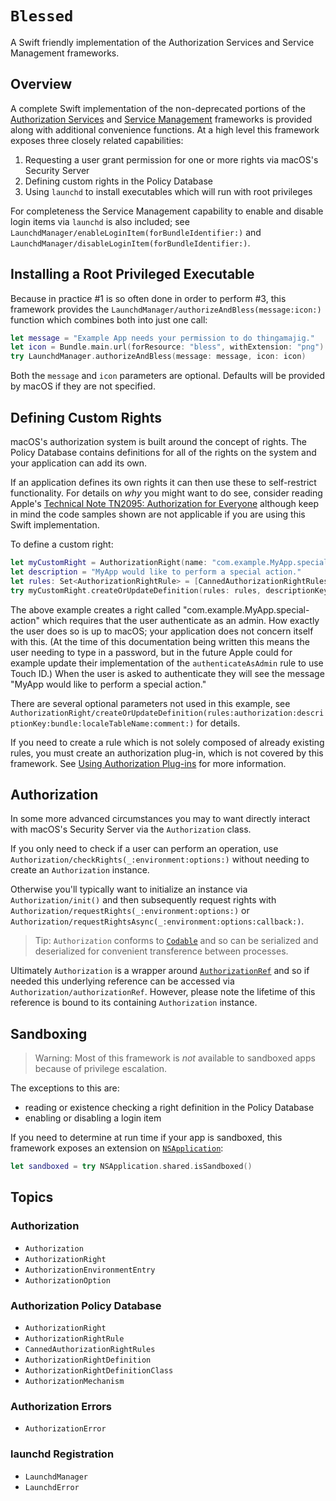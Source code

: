 # ``Blessed``

A Swift friendly implementation of the Authorization Services and Service Management frameworks.

## Overview

A complete Swift implementation of the non-deprecated portions of the 
[Authorization Services](https://developer.apple.com/documentation/security/authorization_services)
and [Service Management](https://developer.apple.com/documentation/servicemanagement)
frameworks is provided along with additional convenience functions. At a high level this framework exposes three closely
related capabilities:
1. Requesting a user grant permission for one or more rights via macOS's Security Server
2. Defining custom rights in the Policy Database
3. Using `launchd` to install executables which will run with root privileges

For completeness the Service Management capability to enable and disable login items via `launchd` is also included; see
``LaunchdManager/enableLoginItem(forBundleIdentifier:)`` and ``LaunchdManager/disableLoginItem(forBundleIdentifier:)``.

## Installing a Root Privileged Executable
Because in practice #1 is so often done in order to perform #3, this framework provides the
``LaunchdManager/authorizeAndBless(message:icon:)`` function which combines both into just one call:
```swift
let message = "Example App needs your permission to do thingamajig."
let icon = Bundle.main.url(forResource: "bless", withExtension: "png")
try LaunchdManager.authorizeAndBless(message: message, icon: icon)
```

Both the `message` and `icon` parameters are optional. Defaults will be provided by macOS if they are not specified.

## Defining Custom Rights
macOS's authorization system is built around the concept of rights. The Policy Database contains definitions for all
of the rights on the system and your application can add its own.

If an application defines its own rights it can then use these to self-restrict functionality. For details on *why* you
might want to do see, consider reading Apple's [Technical Note TN2095: Authorization for Everyone](https://developer.apple.com/library/archive/technotes/tn2095/_index.html#//apple_ref/doc/uid/DTS10003110)
although keep in mind the code samples shown are not applicable if you are using this Swift implementation.

To define a custom right:
```swift
let myCustomRight = AuthorizationRight(name: "com.example.MyApp.special-action")
let description = "MyApp would like to perform a special action."
let rules: Set<AuthorizationRightRule> = [CannedAuthorizationRightRules.authenticateAsAdmin]
try myCustomRight.createOrUpdateDefinition(rules: rules, descriptionKey: description)
```

The above example creates a right called "com.example.MyApp.special-action" which requires that the user authenticate
as an admin. How exactly the user does so is up to macOS; your application does not concern itself with this. (At the
time of this documentation being written this means the user needing to type in a password, but in the future Apple
could for example update their implementation of the `authenticateAsAdmin` rule to use Touch ID.) When the user is asked
to authenticate they will see the message "MyApp would like to perform a special action."

There are several optional parameters not used in this example, see 
``AuthorizationRight/createOrUpdateDefinition(rules:authorization:descriptionKey:bundle:localeTableName:comment:)`` for
details.

If you need to create a rule which is not solely composed of already existing rules, you must create an authorization
plug-in, which is not covered by this framework. See [Using Authorization Plug-ins](https://developer.apple.com/documentation/security/authorization_plug-ins/using_authorization_plug-ins)
for more information.

## Authorization
In some more advanced circumstances you may to want directly interact with macOS's Security Server via the
``Authorization`` class.

If you only need to check if a user can perform an operation, use ``Authorization/checkRights(_:environment:options:)``
without needing to create an `Authorization` instance.

Otherwise you'll typically want to initialize an instance via ``Authorization/init()`` and then subsequently request
rights with ``Authorization/requestRights(_:environment:options:)`` or 
``Authorization/requestRightsAsync(_:environment:options:callback:)``.

> Tip: `Authorization` conforms to [`Codable`](https://developer.apple.com/documentation/swift/codable) and so can be
serialized and deserialized for convenient transference between processes.

Ultimately `Authorization` is a wrapper around 
 [`AuthorizationRef`](https://developer.apple.com/documentation/security/authorizationref) and so if needed this
underlying reference can be accessed via ``Authorization/authorizationRef``. However, please note the lifetime of this
reference is bound to its containing `Authorization` instance.

## Sandboxing
> Warning: Most of this framework is *not* available to sandboxed apps because of privilege escalation.

The exceptions to this are:
 - reading or existence checking a right definition in the Policy Database
 - enabling or disabling a login item

If you need to determine at run time if your app is sandboxed, this framework exposes an extension on
[`NSApplication`](https://developer.apple.com/documentation/appkit/nsapplication):
```swift
let sandboxed = try NSApplication.shared.isSandboxed()
```

## Topics

### Authorization

- ``Authorization``
- ``AuthorizationRight``
- ``AuthorizationEnvironmentEntry``
- ``AuthorizationOption``

### Authorization Policy Database

- ``AuthorizationRight``
- ``AuthorizationRightRule``
- ``CannedAuthorizationRightRules``
- ``AuthorizationRightDefinition``
- ``AuthorizationRightDefinitionClass``
- ``AuthorizationMechanism``

### Authorization Errors

- ``AuthorizationError``

### launchd Registration

- ``LaunchdManager``
- ``LaunchdError``
